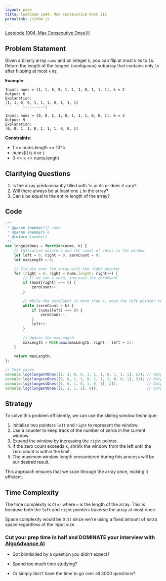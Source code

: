 ```yaml
---
layout: page
title: leetcode 1004. Max Consecutive Ones III
permalink: /s1004-js
---
```

[Leetcode 1004. Max Consecutive Ones III](https://algoadvance.github.io/algoadvance/l1004)
## Problem Statement
Given a binary array `nums` and an integer `k`, you can flip at most `k` `0`s to `1`s. Return the length of the longest (contiguous) subarray that contains only `1`s after flipping at most `k` `0`s.

**Example**:
```plaintext
Input: nums = [1, 1, 0, 0, 1, 1, 1, 0, 1, 1, 1], k = 2
Output: 6
Explanation: 
[1, 1, 0, 0, 1, 1, 1, 0, 1, 1, 1]
        |---------|
        
Input: nums = [0, 0, 1, 1, 0, 1, 1, 1, 0, 0, 1], k = 3
Output: 9
Explanation: 
[0, 0, 1, 1, 0, 1, 1, 1, 0, 0, 1]
```

**Constraints**:
- 1 <= nums.length <= 10^5
- nums[i] is `0` or `1`
- 0 <= k <= nums.length

## Clarifying Questions
1. Is the array predominantly filled with `1`s or `0`s or does it vary?
2. Will there always be at least one `1` in the array?
3. Can `k` be equal to the entire length of the array?

## Code

```javascript
/**
 * @param {number[]} nums
 * @param {number} k
 * @return {number}
 */
var longestOnes = function(nums, k) {
    // Initialize pointers and the count of zeros in the window
    let left = 0, right = 0, zeroCount = 0;
    let maxLength = 0;

    // Iterate over the array with the right pointer
    for (right = 0; right < nums.length; right++) {
        // If we see a zero, increase the zeroCount
        if (nums[right] === 0) {
            zeroCount++;
        }
        
        // While the zeroCount is more than k, move the left pointer to reduce the zeroCount
        while (zeroCount > k) {
            if (nums[left] === 0) {
                zeroCount--;
            }
            left++;
        }
        
        // Update the maxLength
        maxLength = Math.max(maxLength, right - left + 1);
    }
    
    return maxLength;
};

// Test cases
console.log(longestOnes([1, 1, 0, 0, 1, 1, 1, 0, 1, 1, 1], 2)); // Output: 6
console.log(longestOnes([0, 0, 1, 1, 0, 1, 1, 1, 0, 0, 1], 3)); // Output: 9
console.log(longestOnes([1, 0, 1, 0, 1, 0, 1], 2));             // Output: 5
console.log(longestOnes([1, 1, 1, 1], 0));                      // Output: 4
```

## Strategy
To solve this problem efficiently, we can use the sliding window technique:
1. Initialize two pointers `left` and `right` to represent the window.
2. Use a counter to keep track of the number of zeros in the current window.
3. Expand the window by increasing the `right` pointer.
4. If the zero count exceeds `k`, shrink the window from the left until the zero count is within the limit.
5. The maximum window length encountered during this process will be our desired result.

This approach ensures that we scan through the array once, making it efficient.

## Time Complexity
The time complexity is `O(n)` where `n` is the length of the array. This is because both the `left` and `right` pointers traverse the array at most once.

Space complexity would be `O(1)` since we're using a fixed amount of extra space regardless of the input size.


### Cut your prep time in half and DOMINATE your interview with [AlgoAdvance AI](https://algoAdvance.com)

- Got blindsided by a question you didn't expect?

- Spend too much time studying?

- Or simply don't have the time to go over all 3000 questions?

